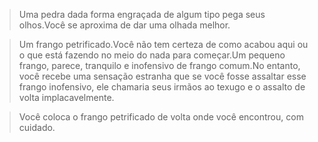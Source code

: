 > Uma pedra dada forma engraçada de algum tipo pega seus olhos.Você se aproxima de dar uma olhada melhor.
  
> Um frango petrificado.Você não tem certeza de como acabou aqui ou o que está fazendo no meio do nada para começar.Um pequeno frango, parece, tranquilo e inofensivo de frango comum.No entanto, você recebe uma sensação estranha que se você fosse assaltar esse frango inofensivo, ele chamaria seus irmãos ao texugo e o assalto de volta implacavelmente.
  
> Você coloca o frango petrificado de volta onde você encontrou, com cuidado.
